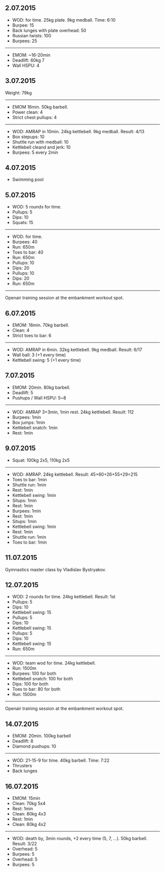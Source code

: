 ## 2.07.2015

* WOD: for time. 25kg plate. 9kg medball. Time: 6:10
* Burpee: 15
* Back lunges with plate overhead: 50
* Russian twists: 100
* Burpees: 25

---

* EMOM: ~16-20min
* Deadlift: 60kg 7
* Wall HSPU: 4

## 3.07.2015

Weight: 79kg

---

* EMOM 16min. 50kg barbell.
* Power clean: 4
* Strict chest pullups: 4

---

* WOD: AMRAP in 10min. 24kg kettlebell. 9kg medball. Result: 4/13
* Box stepups: 10
* Shuttle run with medball: 10
* Kettlebell cleand and jerk: 10
* Burpees: 5 every 2min

## 4.07.2015

* Swimming pool

## 5.07.2015

* WOD: 5 rounds for time.
* Pullups: 5
* Dips: 10
* Squats: 15

---

* WOD: for time.
* Burpees: 40
* Run: 650m
* Toes to bar: 40
* Run: 650m
* Pullups: 10
* Dips: 20
* Pullups: 10
* Dips: 20
* Run: 650m

---

Openair training session at the embankment workout spot.

## 6.07.2015

* EMOM: 16min. 70kg barbell.
* Clean: 4
* Strict toes to bar: 6

---

* WOD: AMRAP in 6min. 32kg kettlebell. 9kg medball. Result: 6/17
* Wall ball: 3 (+1 every time)
* Kettlebell swing: 5 (+1 every time)

## 7.07.2015

* EMOM: 20min. 80kg barbell.
* Deadlift: 5
* Pushups / Wall HSPU: 5~8

---

* WOD: AMRAP 3+3min, 1min rest. 24kg kettlebell. Result: 112
* Burpees: 1min
* Box jumps: 1min
* Kettlebell snatch: 1min
* Rest: 1min

## 9.07.2015

* Squat: 100kg 2x5, 110kg 2x5

---

* WOD: AMRAP. 24kg kettlebell. Result: 45+60+26+55+29=215
* Toes to bar: 1min
* Shuttle run: 1min
* Rest: 1min
* Kettlebell swing: 1min
* Situps: 1min
* Rest: 1min
* Burpees: 1min
* Rest: 1min
* Situps: 1min
* Kettlebell swing: 1min
* Rest: 1min
* Shuttle run: 1min
* Toes to bar: 1min

## 11.07.2015

Gymnastics master class by Vladislav Bystryakov.

## 12.07.2015

* WOD: 2 rounds for time. 24kg kettlebell. Result: 1st
* Pullups: 5
* Dips: 10
* Kettlebell swing: 15
* Pullups: 5
* Dips: 10
* Kettlebell swing: 15
* Pullups: 5
* Dips: 10
* Kettlebell swing: 15
* Run: 650m 

---

* WOD: team wod for time. 24kg kettlebell.
* Run: 1500m
* Burpees: 100 for both
* Kettlebell snatch: 100 for both
* Dips: 100 for both
* Toes to bar: 80 for both
* Run: 1500m

---

Openair training session at the embankment workout spot.

## 14.07.2015

* EMOM: 20min. 100kg barbell
* Deadlift: 8
* Diamond pushups: 10

---

* WOD: 21-15-9 for time. 40kg barbell. Time: 7:22
* Thrusters
* Back lunges

## 16.07.2015

* EMOM: 15min
* Clean: 70kg 5x4
* Rest: 1min
* Clean: 80kg 4x3
* Rest: 1min
* Clean: 80kg 4x2

---

* WOD: death by, 3min rounds, +2 every time (5, 7, ...). 50kg barbell. Result: 3/22
* Overhead: 5
* Burpees: 5
* Overhead: 5
* Burpees: 5

